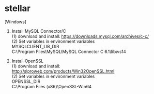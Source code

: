 # stellar

[Windows]  
1. Install MySQL Connector/C  
(1) download and install: https://downloads.mysql.com/archives/c-c/  
(2) Set variables in environment variables  
MYSQLCLIENT_LIB_DIR  
C:\Program Files\MySQL\MySQL Connector C 6.1\lib\vs14  

2. Install OpenSSL  
(1) download and install: http://slproweb.com/products/Win32OpenSSL.html  
(2) Set variables in environment variables  
OPENSSL_DIR  
C:\Program Files (x86)\OpenSSL-Win64